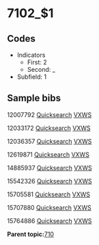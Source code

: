 # 7102\_$1

## Codes

-   Indicators
    -   First: 2
    -   Second: \_
-   Subfield: 1

## Sample bibs

12007792 [Quicksearch](https://search.library.yale.edu/catalog/12007792) [VXWS](http://prodorbis.library.yale.edu:7014/vxws/GetHoldingsService?bibId=12007792)

12033172 [Quicksearch](https://search.library.yale.edu/catalog/12033172) [VXWS](http://prodorbis.library.yale.edu:7014/vxws/GetHoldingsService?bibId=12033172)

12036357 [Quicksearch](https://search.library.yale.edu/catalog/12036357) [VXWS](http://prodorbis.library.yale.edu:7014/vxws/GetHoldingsService?bibId=12036357)

12619871 [Quicksearch](https://search.library.yale.edu/catalog/12619871) [VXWS](http://prodorbis.library.yale.edu:7014/vxws/GetHoldingsService?bibId=12619871)

14885937 [Quicksearch](https://search.library.yale.edu/catalog/14885937) [VXWS](http://prodorbis.library.yale.edu:7014/vxws/GetHoldingsService?bibId=14885937)

15542326 [Quicksearch](https://search.library.yale.edu/catalog/15542326) [VXWS](http://prodorbis.library.yale.edu:7014/vxws/GetHoldingsService?bibId=15542326)

15705581 [Quicksearch](https://search.library.yale.edu/catalog/15705581) [VXWS](http://prodorbis.library.yale.edu:7014/vxws/GetHoldingsService?bibId=15705581)

15707880 [Quicksearch](https://search.library.yale.edu/catalog/15707880) [VXWS](http://prodorbis.library.yale.edu:7014/vxws/GetHoldingsService?bibId=15707880)

15764886 [Quicksearch](https://search.library.yale.edu/catalog/15764886) [VXWS](http://prodorbis.library.yale.edu:7014/vxws/GetHoldingsService?bibId=15764886)

**Parent topic:**[710](../../tags/710/710.md)

